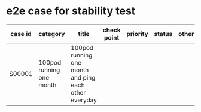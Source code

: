 # e2e case for stability test

| case id | category  | title | check point          | priority | status | other |
|---------|-----------|-------|----------------------|----------|--------|-------|
| S00001  | 100pod running one month | 100pod running one month and ping each other everyday   | | | | |
